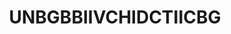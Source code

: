 ---
title: UNBGBBIIVCHIDCTIICBG
crosslinks:
- youtubefactsbot
- livven
- youtubot
- gifs
- u_imguralbumbot
- tmsbmeta
- pics
- AskReddit
- funny
- interestingasfuck
- xkcd
- gaming
- aww
- restofthefuckingowl
- tifu
- ImageStabilization
- Whatcouldgowrong
- videos
- LearnUselessTalents
- autourbanbot
---